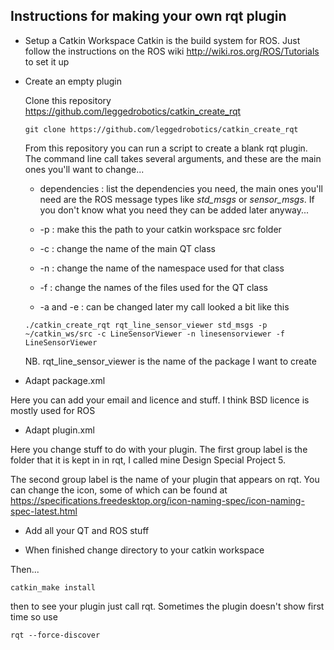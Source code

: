 ## Instructions for making your own rqt plugin

* Setup a Catkin Workspace
Catkin is the build system for ROS. Just follow the instructions on the ROS wiki http://wiki.ros.org/ROS/Tutorials to set it up

* Create an empty plugin

  Clone this repository https://github.com/leggedrobotics/catkin_create_rqt
  ```
  git clone https://github.com/leggedrobotics/catkin_create_rqt
  ```
  From this repository you can run a script to create a blank rqt plugin.
  The command line call takes several arguments, and these are the main ones you'll want to change...
  
  * dependencies : list the dependencies you need, the main ones you'll need are the ROS message types like *std_msgs* or *sensor_msgs*. If you don't know what you need they can be added later anyway... 
  
  * -p : make this the path to your catkin workspace src folder
  
  * -c : change the name of the main QT class
  
  * -n : change the name of the namespace used for that class
  
  * -f : change the names of the files used for the QT class
  
  * -a and -e : can be changed later
  my call looked a bit like this
  ```
  ./catkin_create_rqt rqt_line_sensor_viewer std_msgs -p ~/catkin_ws/src -c LineSensorViewer -n linesensorviewer -f LineSensorViewer
  ```
  NB. rqt_line_sensor_viewer is the name of the package I want to create

* Adapt package.xml

Here you can add your email and licence and stuff. I think BSD licence is mostly used for ROS

* Adapt plugin.xml

Here you change stuff to do with your plugin. The first group label is the folder that it is kept in in rqt, I called mine Design Special Project 5.

The second group label is the name of your plugin that appears on rqt. You can change the icon, some of which can be found at https://specifications.freedesktop.org/icon-naming-spec/icon-naming-spec-latest.html

* Add all your QT and ROS stuff

* When finished change directory to your catkin workspace

Then...
```
catkin_make install
```

then to see your plugin just call rqt. Sometimes the plugin doesn't show first time so use 
```
rqt --force-discover
```

